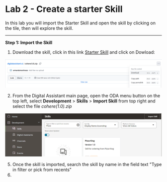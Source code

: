 # Lab 2 - Create a starter Skill

In this lab you will import the Starter Skill and open the skill by clicking on the tile, then will explore the skill.

___
**Step 1: Import the Skill**

1. Download the skill, click in this link [Starter Skill](/cohere(1.0).zip) and click on Dowload:

![](/images/lab2-importskill-0.png)

2. From the Digital Assistant main page, open the ODA menu button on the top left, select **Development** > **Skills** > **Import Skill** from top right and select the file *cohere(1.0).zip*

![](/images/lab2-importskill-1.png)
  
5. Once the skill is imported, search the skill by name in the field text "Type in filter or pick from recents"
6. 
